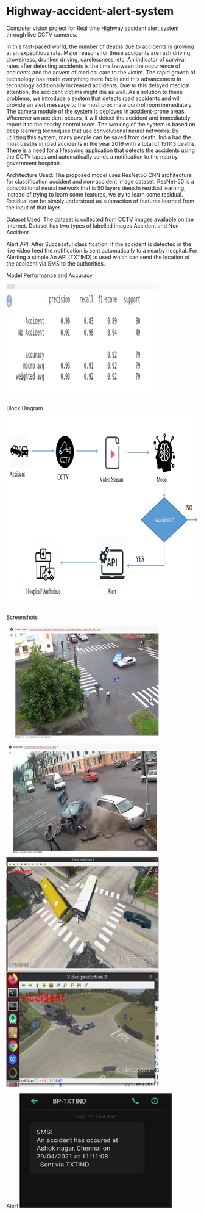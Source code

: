 # Highway-accident-alert-system
Computer vision project for Real time Highway accident alert system through live CCTV cameras.

In this fast-paced world, the number of deaths due to accidents is growing at an expeditious rate. Major reasons for these accidents are rash driving, drowsiness, drunken driving, carelessness, etc. An indicator of survival rates after detecting accidents is the time between the occurrence of accidents and the advent of medical care to the victim. The rapid growth of technology has made everything more facile and this advancement in technology additionally increased accidents. Due to this delayed medical attention, the accident victims might die as well. As a solution to these problems, we introduce a system that detects road accidents and will provide an alert message to the most proximate control room immediately. The camera module of the system is deployed in accident-prone areas. Whenever an accident occurs, it will detect the accident and immediately report it to the nearby control room. The working of the system is based on deep learning techniques that use convolutional neural networks. By utilizing this system, many people can be saved from death. India had the most deaths in road accidents in the year 2019 with a total of 151113 deaths. There is a need for a lifesaving application that detects the accidents using the CCTV tapes and automatically sends a notification to the nearby government hospitals.

Architecture Used:
The proposed model uses ResNet50 CNN architecture for classification accident and non-accident image dataset. ResNet-50 is a convolutional neural network that is 50 layers deep.In residual learning, instead of trying to learn some features, we try to learn some residual. Residual can be simply understood as subtraction of features learned from the input of that layer. 

Dataset Used:
The dataset is collected from CCTV images available on the internet. Dataset has two types of labelled images Accident and Non-Accident.

Alert API:
After Successful classification, if the accident is detected in the live video feed
the notification is sent automatically to a nearby hospital. For Alerting a simple An API (TXTIND) is used which can send the location of the accident via SMS to the authorities.

Model Performance and Accuracy

<img src="https://github.com/anubhavmishra123/Highway-accident-alert-system/blob/main/performace.png" width="400" height="300">


Block Diagram

<img src="https://github.com/anubhavmishra123/Highway-accident-alert-system/blob/main/Picture1.png" width="700" height="500">

Screenshots

<img src="https://github.com/anubhavmishra123/Highway-accident-alert-system/blob/main/screenshot1.png" width="400" height="300">

<img src="https://github.com/anubhavmishra123/Highway-accident-alert-system/blob/main/screenshot2.png" width="400" height="300">

<img src="https://github.com/anubhavmishra123/Highway-accident-alert-system/blob/main/Screenshot4.png" width="400" height="300">


<img src="https://github.com/anubhavmishra123/Highway-accident-alert-system/blob/main/screenshot3.png" width="400" height="300">

Alert
<img src="https://github.com/anubhavmishra123/Highway-accident-alert-system/blob/main/screenshot%205.png" width="400" height="300">

